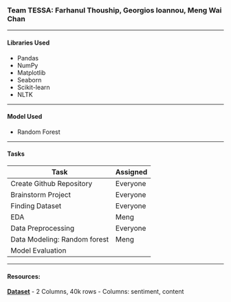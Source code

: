 ### Team TESSA: Farhanul Thouship, Georgios Ioannou, Meng Wai Chan
----

#### Libraries Used
- Pandas
- NumPy
- Matplotlib
- Seaborn
- Scikit-learn
- NLTK

----

#### Model Used
- Random Forest

---

#### Tasks

| Task      | Assigned  |
|-----------|-------|
| Create Github Repository  | Everyone  |
| Brainstorm Project        | Everyone  |
| Finding Dataset           | Everyone  |
| EDA                       | Meng      |
| Data Preprocessing        | Everyone  |
| Data Modeling: Random forest  | Meng  |
| Model Evaluation |    |

----

#### Resources:
**[Dataset](https://www.kaggle.com/datasets/pashupatigupta/emotion-detection-from-text/data)**
    - 2 Columns, 40k rows
    - Columns: sentiment, content
    